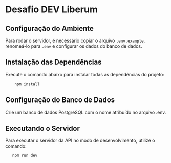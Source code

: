 # Desafio DEV Liberum

## Configuração do Ambiente

Para rodar o servidor, é necessário copiar o arquivo `.env.example`, renomeá-lo para `.env` e configurar os dados do banco de dados.

## Instalação das Dependências

Execute o comando abaixo para instalar todas as dependências do projeto:

```bash
    npm install
```

## Configuração do Banco de Dados

Crie um banco de dados PostgreSQL com o nome atribuído no arquivo .env.

## Executando o Servidor

Para executar o servidor da API no modo de desenvolvimento, utilize o comando:

```bash
   npm run dev
```
